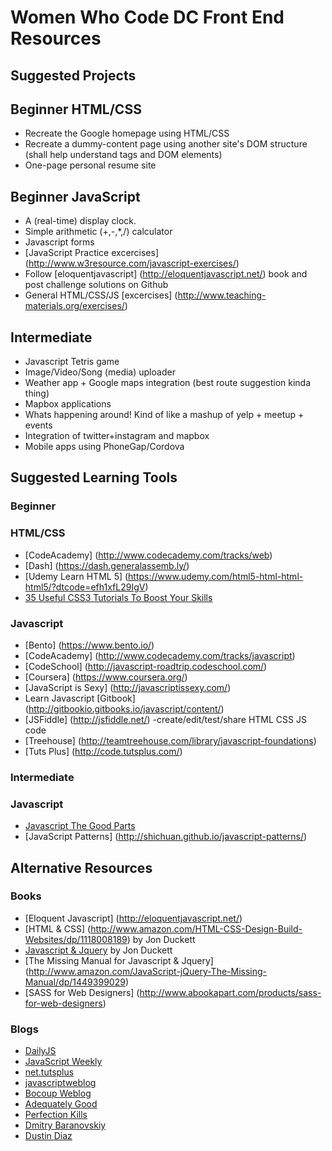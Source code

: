 # Women Who Code DC Front End Resources

## Suggested Projects

## Beginner HTML/CSS
* Recreate the Google homepage using HTML/CSS
* Recreate a dummy-content page using another site's DOM structure (shall help understand tags and DOM elements)
* One-page personal resume site

## Beginner JavaScript
* A (real-time) display clock.
* Simple arithmetic (+,-,*,/) calculator
* Javascript forms
* [JavaScript Practice excercises] (http://www.w3resource.com/javascript-exercises/)
* Follow [eloquentjavascript] (http://eloquentjavascript.net/) book and post challenge solutions on Github
* General HTML/CSS/JS [excercises] (http://www.teaching-materials.org/exercises/)

## Intermediate
* Javascript Tetris game
* Image/Video/Song (media) uploader
* Weather app + Google maps integration (best route suggestion kinda thing)
* Mapbox applications
* Whats happening around! Kind of like a mashup of yelp + meetup + events
* Integration of twitter+instagram and mapbox
* Mobile apps using PhoneGap/Cordova

## Suggested Learning Tools

### Beginner
### HTML/CSS
* [CodeAcademy] (http://www.codecademy.com/tracks/web)
* [Dash] (https://dash.generalassemb.ly/)
* [Udemy Learn HTML 5] (https://www.udemy.com/html5-html-html-html5/?dtcode=efh1xfL29IgV) 
* [35 Useful CSS3 Tutorials To Boost Your Skills](http://www.tripwiremagazine.com/2012/06/css3-tutorials.html)

### Javascript
* [Bento] (https://www.bento.io/)
* [CodeAcademy] (http://www.codecademy.com/tracks/javascript)
* [CodeSchool] (http://javascript-roadtrip.codeschool.com/)
* [Coursera] (https://www.coursera.org/)
* [JavaScript is Sexy] (http://javascriptissexy.com/)
* Learn Javascript [Gitbook] (http://gitbookio.gitbooks.io/javascript/content/)
* [JSFiddle] (http://jsfiddle.net/) -create/edit/test/share HTML CSS JS code
* [Treehouse] (http://teamtreehouse.com/library/javascript-foundations)
* [Tuts Plus] (http://code.tutsplus.com/)

### Intermediate
### Javascript
* [Javascript The Good Parts](http://www.amazon.com/JavaScript-Good-Parts-Douglas-Crockford/dp/0596517742)
* [JavaScript Patterns] (http://shichuan.github.io/javascript-patterns/)

## Alternative Resources
### Books
* [Eloquent Javascript] (http://eloquentjavascript.net/)
* [HTML & CSS] (http://www.amazon.com/HTML-CSS-Design-Build-Websites/dp/1118008189) by Jon Duckett
* [Javascript & Jquery](http://www.amazon.com/JavaScript-JQuery-Interactive-Front-End-Development/dp/1118531647) by Jon Duckett
* [The Missing Manual for Javascript & Jquery] (http://www.amazon.com/JavaScript-jQuery-The-Missing-Manual/dp/1449399029)
* [SASS for Web Designers] (http://www.abookapart.com/products/sass-for-web-designers)

### Blogs
* [DailyJS](//dailyjs.com)
* [JavaScript Weekly](http://javascriptweekly.com/)
* [net.tutsplus](http://net.tutsplus.com/?s=javascript)
* [javascriptweblog](http://javascriptweblog.wordpress.com/)
* [Bocoup Weblog](http://weblog.bocoup.com/)
* [Adequately Good](http://www.adequatelygood.com/)
* [Perfection Kills](http://perfectionkills.com/)
* [Dmitry Baranovskiy](http://dmitry.baranovskiy.com/)
* [Dustin Diaz](http://dustindiaz.com/)


